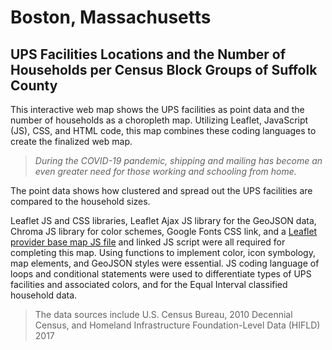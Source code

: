 # Boston, Massachusetts
## UPS Facilities Locations and the Number of Households per Census Block Groups of Suffolk County

This interactive web map shows the UPS facilities as point data and the number of households as a choropleth map. Utilizing Leaflet, JavaScript (JS), CSS, and HTML code, this map combines these coding languages to create the finalized web map.

><i>During the COVID-19 pandemic, shipping and mailing has become an even greater need for those working and schooling from home. </i>

The point data shows how clustered and spread out the UPS facilities are compared to the household sizes.

Leaflet JS and CSS libraries, Leaflet Ajax JS library for the GeoJSON data, Chroma JS library for color schemes, Google Fonts CSS link, and a [Leaflet provider base map JS file](https://github.com/leaflet-extras/leaflet-providers) and linked JS script were all required for completing this map. Using functions to implement color, icon symbology, map elements, and GeoJSON styles were essential. JS coding language of loops and conditional statements were used to differentiate types of UPS facilities and associated colors, and for the Equal Interval classified household data. 

>The data sources include U.S. Census Bureau, 2010 Decennial Census, and Homeland Infrastructure Foundation-Level Data (HIFLD) 2017
